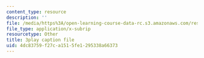 ```yaml
---
content_type: resource
description: ''
file: /media/https%3A/open-learning-course-data-rc.s3.amazonaws.com/res-tll-004-stem-concept-videos-fall-2013/4dc83759f27ca1515fe1295338a66373_X8DlaW83HJc.srt
file_type: application/x-subrip
resourcetype: Other
title: 3play caption file
uid: 4dc83759-f27c-a151-5fe1-295338a66373
---
```

